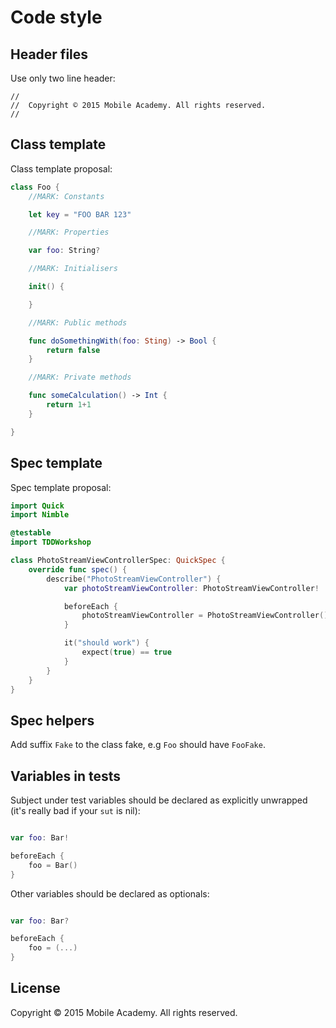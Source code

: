 # Code style

## Header files

Use only two line header:

```
//
//  Copyright © 2015 Mobile Academy. All rights reserved.
//

```

## Class template

Class template proposal:
```swift
class Foo {
	//MARK: Constants

	let key = "FOO BAR 123"

	//MARK: Properties

	var foo: String?

	//MARK: Initialisers

	init() {

	}

	//MARK: Public methods

	func doSomethingWith(foo: Sting) -> Bool {
		return false
	}

	//MARK: Private methods

	func someCalculation() -> Int {
		return 1+1
	}

}
```

## Spec template

Spec template proposal:

```swift
import Quick
import Nimble

@testable
import TDDWorkshop

class PhotoStreamViewControllerSpec: QuickSpec {
    override func spec() {
        describe("PhotoStreamViewController") {
            var photoStreamViewController: PhotoStreamViewController!

            beforeEach {
                photoStreamViewController = PhotoStreamViewController()
            }

            it("should work") {
                expect(true) == true
            }
        }
    }
}

```

## Spec helpers

Add suffix `Fake` to the class fake, e.g `Foo` should have `FooFake`.

## Variables in tests

Subject under test variables should be declared as explicitly unwrapped (it's really bad if your `sut` is nil):
```swift

var foo: Bar!

beforeEach {
	foo = Bar()
}
```

Other variables should be declared as optionals:

```swift

var foo: Bar?

beforeEach {
	foo = (...)
}
```

## License

Copyright © 2015 Mobile Academy. All rights reserved.
